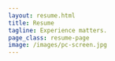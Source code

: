 ```yaml
---
layout: resume.html
title: Resume
tagline: Experience matters.
page_class: resume-page
image: /images/pc-screen.jpg
---
```

